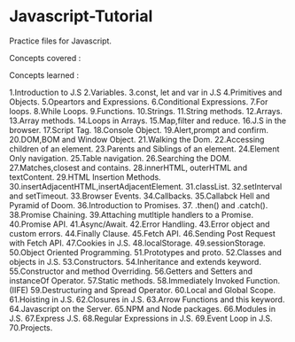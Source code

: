 # Javascript-Tutorial
Practice files for Javascript.

Concepts covered :

Concepts learned :

1.Introduction to J.S
2.Variables.
3.const, let and var in J.S
4.Primitives and Objects.
5.Opeartors and Expressions.
6.Conditional Expressions.
7.For loops.
8.While Loops.
9.Functions.
10.Strings.
11.String methods.
12.Arrays.
13.Array methods.
14.Loops in Arrays.
15.Map,filter and reduce.
16.J.S in the browser.
17.Script Tag.
18.Console Object.
19.Alert,prompt and confirm.
20.DOM,BOM and Window Object.
21.Walking the Dom.
22.Accessing children of an element.
23.Parents and Siblings of an element.
24.Element Only navigation.
25.Table navigation.
26.Searching the DOM.
27.Matches,closest and contains.
28.innerHTML, outerHTML and textContent.
29.HTML Insertion Methods.
30.insertAdjacentHTML,insertAdjacentElement.
31.classList.
32.setInterval and setTimeout.
33.Browser Events.
34.Callbacks.
35.Callabck Hell and Pyramid of Doom.
36.Introduction to Promises.
37. .then() and .catch().
38.Promise Chaining.
39.Attaching mutltiple handlers to a Promise.
40.Promise API.
41.Async/Await.
42.Error Handling.
43.Error object and custom errors.
44.Finally Clause.
45.Fetch API.
46.Sending Post Request with Fetch API.
47.Cookies in J.S.
48.localStorage.
49.sessionStorage.
50.Object Oriented Programming.
51.Prototypes and proto.
52.Classes and objects in J.S.
53.Constructors.
54.Inheritance and extends keyword.
55.Constructor and method Overriding.
56.Getters and Setters and instanceOf Operator.
57.Static methods.
58.Immediately Invoked Function.(IIFE)
59.Destructuring and Spread Operator.
60.Local and Global Scope.
61.Hoisting in J.S.
62.Closures in J.S.
63.Arrow Functions and this keyword.
64.Javascript on the Server.
65.NPM and Node packages.
66.Modules in J.S.
67.Express J.S.
68.Regular Expressions in J.S.
69.Event Loop in J.S.
70.Projects.
